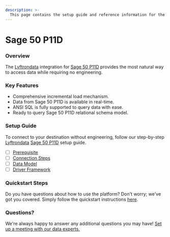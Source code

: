 ```yaml
---
description: >-
  This page contains the setup guide and reference information for the Sage 50 P11D source connector.
---
```


# Sage 50 P11D

### Overview

The [Lyftrondata](https://www.lyftrondata.com/) integration for [Sage 50 P11D](None) provides the most natural way to access data while requiring no engineering.

### Key Features

* Comprehensive incremental load mechanism.
* Data from Sage 50 P11D is available in real-time.&#x20;
* ANSI SQL is fully supported to query data with ease.
* Ready to query Sage 50 P11D relational schema model.

### Setup Guide

To connect to your destination without engineering, follow our step-by-step [Lyftrondata](https://www.lyftrondata.com/)  [Sage 50 P11D](None) setup guide.

* [ ] [Prerequisite](prerequisite.md)
* [ ] [Connection Steps](connection-steps.md)
* [ ] [Data Model](data-model/erd.md)
* [ ] [Driver Framework](driver-framework/)

### Quickstart Steps

Do you have questions about how to use the platform? Don't worry; we've got you covered. Simply follow the quickstart instructions [here](../README.md).

### Questions? <a href="#questions" id="questions"></a>

We're always happy to answer any additional questions you may have! [Set up a meeting with our data experts.](https://www.lyftrondata.com/book-a-meeting/)

